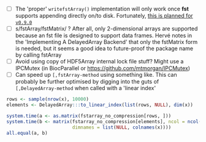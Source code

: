 - [ ] The 'proper' `writefstArray()` implementation will only work once **fst** supports appending directly on/to disk. Fortunately, [this is planned for `v0.9.0`](https://github.com/fstpackage/fst/issues/91)
- [ ] s/fstArray/fstMatrix/ ? After all, only 2-dimensional arrays are supported because an fst file is designed to support data frames. Hervé notes in the 'Implementing A DelayedArray Backend' that only the fstMatrix form is needed, but it seems a good idea to future-proof the package name by calling fstArray
- [ ] Avoid using copy of HDF5Array internal lock file stuff? Might use a IPCMutex (in BiocParallel or https://github.com/mtmorgan/IPCMutex)
- [ ] Can speed up `[,fstArray-method` using something like. This can probably be further optimised by digging into the guts of `[,DelayedArray-method` when called with a 'linear index'

```r
rows <- sample(nrow(x), 10000)
elements <- DelayedArray:::to_linear_index(list(rows, NULL), dim(x))

system.time(a <- as.matrix(fstarray_no_compression[rows, ]))
system.time(b <- matrix(fstarray_no_compression[elements], ncol = ncol(x),
                        dimnames = list(NULL, colnames(x))))
all.equal(a, b)
```
